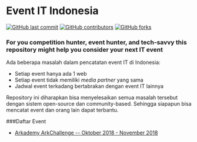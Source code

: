 # Event IT Indonesia
[![GitHub last commit](https://img.shields.io/github/last-commit/fannyhasbi/Event-IT-Indonesia.svg?style=flat-square)](https://github.com/fannyhasbi/Event-IT-Indonesia/commits/master)
[![GitHub contributors](https://img.shields.io/github/contributors/fannyhasbi/Event-IT-Indonesia.svg?style=flat-square)](https://github.com/fannyhasbi/Event-IT-Indonesia/graphs/contributors)
[![GitHub forks](https://img.shields.io/github/forks/fannyhasbi/Event-IT-Indonesia.svg?style=flat-square)](https://github.com/fannyhasbi/Event-IT-Indonesia/network)

### For you competition hunter, event hunter, and tech-savvy this repository might help you consider your next IT event

Ada beberapa masalah dalam pencatatan event IT di Indonesia:
* Setiap event hanya ada 1 web
* Setiap event tidak memiliki _media partner_ yang sama
* Jadwal event terkadang bertabrakan dengan event IT lainnya

Repository ini diharapkan bisa menyelesaikan semua masalah tersebut dengan sistem open-source dan community-based. Sehingga siapapun bisa mencatat event dan orang lain dapat terbantu.

###Daftar Event

* [Arkademy ArkChallenge -- Oktober 2018 - November 2018](https://www.arkademy.com/arkchallenge)
